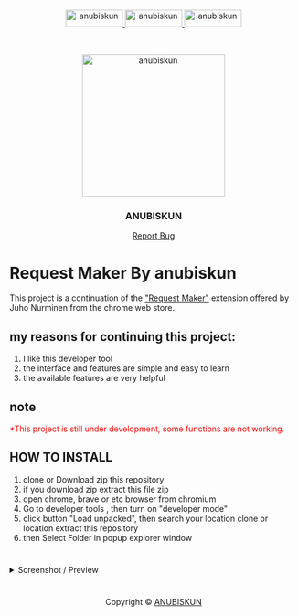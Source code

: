 #
<p align="center">
    <a href="https://github.com/anubiskun">
        <img src="https://img.shields.io/badge/-Github-black.svg?style=for-the-badge&logo=github&colorB=555" alt="anubiskun" width="100px" height="30px">
    </a>
    <a href="https://t.me/anubiskun">
        <img src="https://img.shields.io/badge/-Telegram-black.svg?style=for-the-badge&logo=telegram&colorB=555" alt="anubiskun" width="100px" height="30px">
    </a>
    <a href="https://wa.me/6289653909054?text=hai,%20anubis">
        <img src="https://img.shields.io/badge/-Whatsapp-black.svg?style=for-the-badge&logo=whatsapp&colorB=555" alt="anubiskun" width="100px" height="30px">
    </a>
</p>

<!-- PROFILE -->
<br />
<p align="center">
  <a href="https://github.com/anubiskun/profile">
    <img src="https://github.com/anubiskun.png?size=250" alt="anubiskun" width="250px">
  </a>
  <h3 align="center">ANUBISKUN</h3>
  <p align="center">
    <a href="mailto: anubiskun.xyz@gmail.com">Report Bug</a>
  </p>
</p> 

#
# Request Maker By anubiskun

This project is a continuation of the <a href="https://chrome.google.com/webstore/detail/kajfghlhfkcocafkcjlajldicbikpgnp">"Request Maker"</a> extension offered by Juho Nurminen from the chrome web store.

## my reasons for continuing this project:
1. I like this developer tool
2. the interface and features are simple and easy to learn
3. the available features are very helpful

## note
<font color="red">*This project is still under development, some functions are not working.</font>

## HOW TO INSTALL
1. clone or Download zip this repository
2. if you download zip extract this file zip
3. open chrome, brave or etc browser from chromium
4. Go to developer tools , then turn on "developer mode"
5. click button "Load unpacked", then search your location clone or location extract this repository
6. then Select Folder in popup explorer window

#
<details>
  <summary>Screenshot / Preview</summary>
  <img src="image-url" alt="image-description"/>
  <img src="image-url" alt="image-description"/>
  <img src="image-url" alt="image-description"/>
</details>

#
<p align="center">Copyright &copy; <a href="https://github.com/anubiskun">ANUBISKUN</a></p>